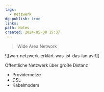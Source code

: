 ```yaml
---
tags:
  - netzwerk
dg-publish: true
links: 
path: Notes
created: 2024-05-08 15:37
---
```

> Wide Area Network

![[wan-netzwerk-erklärt-was-ist-das-lan.avif]]

Öffentliche Netzwerk über große Distanz
- Providernetze
- DSL
- Kabelmodem